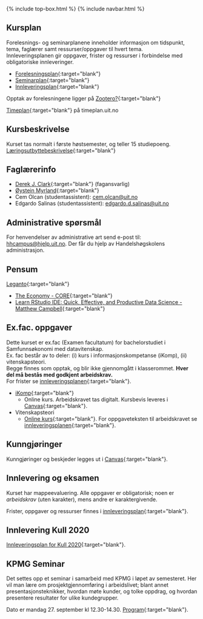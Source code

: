 {% include top-box.html %} <!-- Kode for å inkludere boksen på toppen av siden. Se _config.yml for å gjøre endringer. -->
{% include navbar.html %} <!-- Kode for navigasjonsmeny. Se navbar.html for å gjøre endringer. -->
<!-- Gjør endringer under her -->

## Kursplan  

Forelesnings- og seminarplanene inneholder informasjon om tidspunkt, tema, faglærer samt ressurser/oppgaver til hvert tema.  
Innleveringsplanen gir oppgaver, frister og ressurser i forbindelse med obligatoriske innleveringer.  

- [Forelesningsplan](forelesningsplan.md){:target="blank"}
- [Seminarplan](seminarplan.md){:target="blank"}
- [Innleveringsplan](innleveringer.md){:target="blank"}   

Opptak av forelesningene ligger på [Zootero?](https://vg.no){:target="blank"}   



[Timeplan](http://timeplan.uit.no/emne_timeplan.php?sem=21h&module%5B%5D=SOK-1004-1){:target="blank"} på timeplan.uit.no


## Kursbeskrivelse 

Kurset tas normalt i første høstsemester, og teller 15 studiepoeng.  
[Læringsutbyttebeskrivelse](https://uit.no/utdanning/emner/emne?p_document_id=722325){:target="blank"}

## Faglærerinfo  

- [Derek J. Clark](https://uit.no/ansatte/derek.clark){:target="blank"} (fagansvarlig)
- [Øystein Myrland](https://uit.no/ansatte/person?p_document_id=41412){:target="blank"} 
- Cem Olcan (studentassistent):  <cem.olcan@uit.no>
- Edgardo Salinas (studentassistent): <edgardo.d.salinas@uit.no>   

## Administrative spørsmål

For henvendelser av administrative art send e-post til: <hhcampus@hjelp.uit.no>. Der får du hjelp av Handelshøgskolens administrasjon.


## Pensum  

[Leganto](https://bibsys-c.alma.exlibrisgroup.com/leganto/readinglist/lists/8430615560002205?auth=SAML){:target="blank"}
- [The Economy - CORE](https://www.core-econ.org/the-economy/book/text/0-3-contents.html){:target="blank"}
- [Learn RStudio IDE: Quick, Effective, and Productive Data Science - Matthew Campbell](https://link.springer.com/content/pdf/10.1007%2F978-1-4842-4511-8.pdf){:target="blank"}

## Ex.fac. oppgaver  
Dette kurset er ex.fac (Examen facultatum) for bachelorstudiet i Samfunnsøkonomi med datavitenskap.  
Ex. fac består av to deler: (i) kurs i informasjonskompetanse (iKomp), (ii) vitenskapsteori.  
Begge finnes som opptak, og blir ikke gjennomgått i klasserommet. **Hver del må bestås med godkjent arbeidskrav.**   
For frister se [innleveringsplanen](innleveringer.md){:target="blank"}.

- [iKomp](https://result.uit.no/ikomp/){:target="blank"}
  - Online kurs. Arbeidskravet tas digitalt. Kursbevis leveres i [Canvas](https://uit.instructure.com/courses/24034){:target="blank"}.
- Vitenskapsteori
  - [Online kurs](https://mediasite.uit.no/Mediasite/Channel/74954bff93cb4035bb5fde4b71fbae825f){:target="blank"}. For oppgaveteksten til arbeidskravet se [innleveringsplanen](innleveringer.md){:target="blank"}.

## Kunngjøringer  

Kunngjøringer og beskjeder legges ut i [Canvas](https://uit.instructure.com/courses/24034){:target="blank"}.


## Innlevering og eksamen  

Kurset har mappeevaluering. Alle oppgaver er obligatorisk; noen er _arbeidskrav_ (uten karakter), mens andre er karaktergivende.  

Frister, oppgaver og ressurser finnes i [innleveringsplan](innleveringer.md){:target="blank"}.    

 

## Innlevering Kull 2020

[Innleveringsplan for Kull 2020](innleveringsplan_Kull_2020.md){:target="blank"}.  



## KPMG Seminar

Det settes opp et seminar i samarbeid med KPMG i løpet av semesteret. Her vil man lære om prosjektgjennomføring i arbeidslivet; blant annet presentasjonsteknikker, hvordan møte kunder, og tolke oppdrag, og hvordan presentere resultater for ulike kundegrupper.   

Dato er mandag 27. september kl 12.30-14.30. [Program](KPMG_Seminar.md){:target="blank"}.

